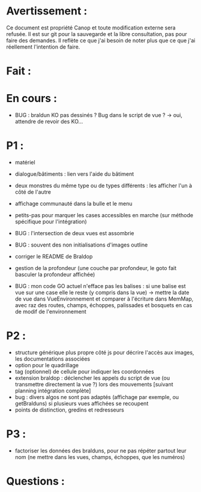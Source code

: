 Avertissement :
===============

Ce document est propriété Canop et toute modification externe sera refusée. Il est sur git pour la sauvegarde et la libre consultation, pas pour faire des demandes. Il reflète ce que j'ai besoin de noter plus que ce que j'ai réellement l'intention de faire.

Fait :
======

En cours :
==========

* BUG : braldun KO pas dessinés ? Bug dans le script de vue ? -> oui, attendre de revoir des KO...

P1 :
====

* matériel
* dialogue/bâtiments : lien vers l'aide du bâtiment
* deux monstres du même type ou de types différents : les afficher l'un à côté de l'autre

* affichage communauté dans la bulle et le menu
* petits-pas pour marquer les cases accessibles en marche  (sur méthode spécifique pour l'intégration)
* BUG : l'intersection de deux vues est assombrie
* BUG : souvent des non initialisations d'images outline
* corriger le README de Braldop
* gestion de la profondeur (une couche par profondeur, le goto fait basculer la profondeur affichée)

* BUG : mon code GO actuel n'efface pas les balises : si une balise est vue sur une case elle le reste (y compris dans la vue)
	-> mettre la date de vue dans VueEnvironnement et comparer à l'écriture dans MemMap, avec raz des routes, champs, échoppes, palissades et bosquets en cas de modif de l'environnement

P2 :
====

* structure générique plus propre côté js pour décrire l'accès aux images, les documentations associées
* option pour le quadrillage
* tag (optionnel) de cellule pour indiquer les coordonnées
* extension braldop : déclencher les appels du script de vue (ou transmettre directement la vue ?) lors des mouvements [suivant planning intégration complète]
* bug : divers algos ne sont pas adaptés (affichage par exemple, ou getBralduns) si plusieurs vues affichées se recoupent
* points de distinction, gredins et redresseurs

P3 :
====

* factoriser les données des bralduns, pour ne pas répéter partout leur nom (ne mettre dans les vues, champs, échoppes, que les numéros)

Questions :
===========

